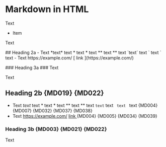 # Markdown in HTML

Text

+ Item

Text

<p>
##  Heading 2a
 - Text *text* text * text * text ** text ** text `text` text `  text  ` text
- Text https://example.com/ [ link ](https://example.com/)
</p>

<p>
###  Heading 3a  ###
Text
</p>

Text

<p>

##  Heading 2b {MD019} {MD022}
 - Text *text* text * text * text ** text ** text `text` text `  text  ` text {MD004} {MD007} {MD032} {MD037} {MD038}
- Text https://example.com/ [ link ](https://example.com/) {MD004} {MD005} {MD034} {MD039}

</p>

<p>

###  Heading 3b {MD003} {MD021} {MD022}  ###
Text

</p>

<!-- markdownlint-disable-file MD013 MD033 -->
